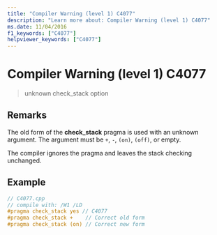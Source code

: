 ```yaml
---
title: "Compiler Warning (level 1) C4077"
description: "Learn more about: Compiler Warning (level 1) C4077"
ms.date: 11/04/2016
f1_keywords: ["C4077"]
helpviewer_keywords: ["C4077"]
---
```

# Compiler Warning (level 1) C4077

> unknown check_stack option

## Remarks

The old form of the **check_stack** pragma is used with an unknown argument. The argument must be `+`, `-`, `(on)`, `(off)`, or empty.

The compiler ignores the pragma and leaves the stack checking unchanged.

## Example

```cpp
// C4077.cpp
// compile with: /W1 /LD
#pragma check_stack yes // C4077
#pragma check_stack +    // Correct old form
#pragma check_stack (on) // Correct new form
```
